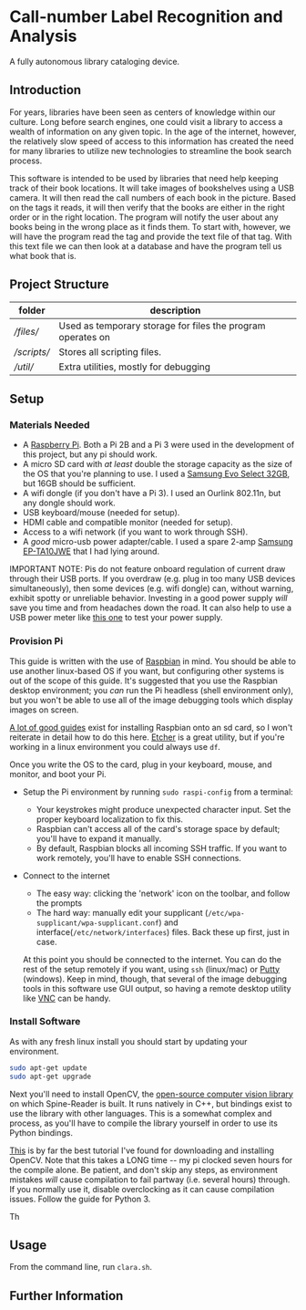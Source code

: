 # Call-number Label Recognition and Analysis
A fully autonomous library cataloging device.
## Introduction

For years, libraries have been seen as centers of knowledge within our culture. Long before search engines, one could visit a library to access a wealth of information on any given topic.  In the age of the internet, however, the relatively slow speed of access to this information has created the need for many libraries to utilize new technologies to streamline the book search process.

This software is intended to be used by libraries that need help keeping track of their book locations.  It will take images of bookshelves using a USB camera. It will then read the call numbers of each book in the picture. Based on the tags it reads, it will then verify that the books are either in the right order or in the right location. The program will notify the user about any books being in the wrong place as it finds them. To start with, however, we will have the program read the tag and provide the text file of that tag. With this text file we can then look at a database and have the program tell us what book that is.


## Project Structure

| folder   | description   |
| ---------| --------------|
| */files/*  | Used as temporary storage for files the program operates on |
| */scripts/*| Stores all scripting files. |
| */util/*   | Extra utilities, mostly for debugging |

## Setup
### Materials Needed
  * A [Raspberry Pi](https://www.raspberrypi.org/products/). Both a Pi 2B and a Pi 3 were used in the development of this project, but any pi should work.
  * A micro SD card with _at least_ double the storage capacity as the size of the OS that you're planning to use. I used a [Samsung Evo Select 32GB](https://www.amazon.com/Samsung-Select-Memory-MB-ME32DA-AM/dp/B01DOB6Y5Q), but 16GB should be sufficient.
  * A wifi dongle (if you don't have a Pi 3). I used an Ourlink 802.11n, but any dongle should work.
  * USB keyboard/mouse (needed for setup).
  * HDMI cable and compatible monitor (needed for setup).
  * Access to a wifi network (if you want to work through SSH).
  * A _good_ micro-usb power adapter/cable.  I used a spare 2-amp [Samsung EP-TA10JWE](https://www.amazon.com/Samsung-SAM-EP-TA10JWE-Universal-Charger-Adapter/dp/B00R8NLZNS) that I had lying around.
  
  IMPORTANT NOTE: Pis do not feature onboard regulation of current draw through their USB ports. If you overdraw (e.g. plug in too many USB devices simultaneously), then some devices (e.g. wifi dongle) can, without warning, exhibit spotty or unreliable behavior. Investing in a good power supply _will_ save you time and from headaches down the road. It can also help to use a USB power meter like [this one](https://www.amazon.com/PowerJive-Voltage-Multimeter-chargers-capacity/dp/B013FANC9W/) to test your power supply.
  
### Provision Pi
  This guide is written with the use of [Raspbian](https://www.raspberrypi.org/downloads/raspbian/) in mind. You should be able to use another linux-based OS if you want, but configuring other systems is out of the scope of this guide. It's suggested that you use the Raspbian desktop environment; you _can_ run the Pi headless (shell environment only), but you won't be able to use all of the image debugging tools which display images on screen.
  
  [A lot of good guides](https://www.raspberrypi.org/documentation/installation/installing-images/README.md) exist for installing Raspbian onto an sd card, so I won't reiterate in detail how to do this here. [Etcher](https://etcher.io/) is a great utility, but if you're working in a linux environment you could always use `df`.
  
  Once you write the OS to the card, plug in your keyboard, mouse, and monitor, and boot your Pi.
* Setup the Pi environment by running `sudo raspi-config` from a terminal:
  * Your keystrokes might produce unexpected character input. Set the proper keyboard localization to fix this.
  * Raspbian can't access all of the card's storage space by default; you'll have to expand it manually.
  * By default, Raspbian blocks all incoming SSH traffic. If you want to work remotely, you'll have to enable SSH connections.
* Connect to the internet
  * The easy way: clicking the 'network' icon on the toolbar, and follow the prompts
  * The hard way: manually edit your supplicant (`/etc/wpa-supplicant/wpa-supplicant.conf`) and interface(`/etc/network/interfaces`) files. Back these up first, just in case.
  
  At this point you should be connected to the internet. You can do the rest of the setup remotely if you want, using `ssh` (linux/mac) or [Putty](http://www.putty.org/) (windows). Keep in mind, though, that several of the image debugging tools in this software use GUI output, so having a remote desktop utility like [VNC](https://www.raspberrypi.org/documentation/remote-access/vnc/) can be handy.
  
### Install Software
As with any fresh linux install you should start by updating your environment.
```bash
sudo apt-get update
sudo apt-get upgrade
```

Next you'll need to install OpenCV, the [open-source computer vision library](http://opencv-python-tutroals.readthedocs.io/en/latest/py_tutorials/py_setup/py_intro/py_intro.html) on which Spine-Reader is built. It runs natively in C++, but bindings exist to use the library with other languages.  This is a somewhat complex and process, as you'll have to compile the library yourself in order to use its Python bindings. 

[This](https://www.pyimagesearch.com/2017/09/04/raspbian-stretch-install-opencv-3-python-on-your-raspberry-pi/) is by far the best tutorial I've found for downloading and installing OpenCV. Note that this takes a LONG time -- my pi clocked seven hours for the compile alone. Be patient, and don't skip any steps, as environment mistakes *will* cause compilation to fail partway (i.e. several hours) through. If you normally use it, disable overclocking as it can cause compilation issues. Follow the guide for Python 3.

Th

## Usage
From the command line, run `clara.sh`.

## Further Information

